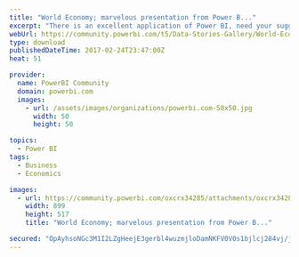 ```yaml
---
title: "World Economy; marvelous presentation from Power B..."
excerpt: "There is an excellent application of Power BI, need your suggestion for further improvement."
webUrl: https://community.powerbi.com/t5/Data-Stories-Gallery/World-Economy-marvelous-presentation-from-Power-BI/m-p/133123
type: download
publishedDateTime: 2017-02-24T23:47:00Z
heat: 51

provider:
  name: PowerBI Community
  domain: powerbi.com
  images:
    - url: /assets/images/organizations/powerbi.com-50x50.jpg
      width: 50
      height: 50

topics:
  - Power BI
tags:
  - Business
  - Economics

images:
  - url: https://community.powerbi.com/oxcrx34285/attachments/oxcrx34285/DataStoriesGallery/677/1/World%20Economy.png
    width: 899
    height: 517
    title: "World Economy; marvelous presentation from Power B..."

secured: "OpAyhsoNGc3M1I2LZgHeejE3gerbl4wuzmjloDamNKFV0V0s1bjlcj284vj/jF3PCOCxzR/SWv9PJoiOpthUo6yRPvz7iO4k//g3uCc+9kLzyJnHMbYGtzM87RhmKYlQOacZcdLOOvWtHggmNNYbEpFh0jZnzaGsxHB2bH96fB/+xjGHs8Yp4fhbWGv1qnzDDX3j4DY4Ljx13UMJ3xUalmxwK3e7r/AbXYxBPB59Ar1WQxpJAdsZFKsElf3KL9BgjGOeyTBZpkTZ44FNj06PMuaXvH8MZuquwc9ayZLAxGFSncrw0bzuuL5mjy39J3kH0896dVIChw37D2gGU3MFXNSvd9M6KIc/FtgmM0+Deggam4aRFikywP+x6TiTglM5;ENiAObRcZSN0XL3y2xD70w=="
---
```


